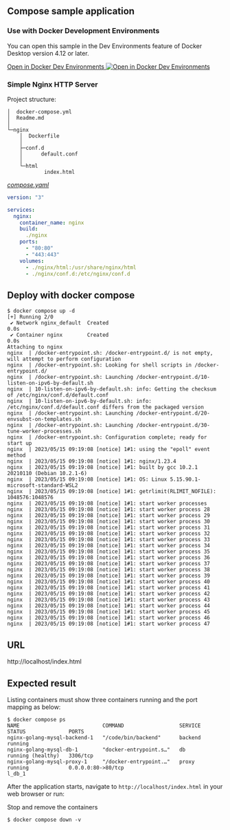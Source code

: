 


## Compose sample application

### Use with Docker Development Environments

You can open this sample in the Dev Environments feature of Docker Desktop version 4.12 or later.


[Open in Docker Dev Environments <img src="../open_in_new.svg" alt="Open in Docker Dev Environments" align="top"/>](https://open.docker.com/dashboard/dev-envs?url=https://github.com/docker/awesome-compose/tree/master/nginx-golang-mysql)

### Simple Nginx HTTP Server

Project structure:

```
│  docker-compose.yml
│  Readme.md
│
└─nginx
    │  Dockerfile
    │
    ├─conf.d
    │      default.conf
    │
    └─html
            index.html
```

[_compose.yaml_](compose.yaml)
```yaml
version: "3"

services:
  nginx:
    container_name: nginx
    build:
      ./nginx
    ports:
      - "80:80"
      - "443:443"
    volumes:
      - ./nginx/html:/usr/share/nginx/html
      - ./nginx/conf.d:/etc/nginx/conf.d
```


## Deploy with docker compose

```shell
$ docker compose up -d
[+] Running 2/0
 ✔ Network nginx_default  Created                                                                                  0.0s
 ✔ Container nginx        Created                                                                                  0.0s
Attaching to nginx
nginx  | /docker-entrypoint.sh: /docker-entrypoint.d/ is not empty, will attempt to perform configuration
nginx  | /docker-entrypoint.sh: Looking for shell scripts in /docker-entrypoint.d/
nginx  | /docker-entrypoint.sh: Launching /docker-entrypoint.d/10-listen-on-ipv6-by-default.sh
nginx  | 10-listen-on-ipv6-by-default.sh: info: Getting the checksum of /etc/nginx/conf.d/default.conf
nginx  | 10-listen-on-ipv6-by-default.sh: info: /etc/nginx/conf.d/default.conf differs from the packaged version
nginx  | /docker-entrypoint.sh: Launching /docker-entrypoint.d/20-envsubst-on-templates.sh
nginx  | /docker-entrypoint.sh: Launching /docker-entrypoint.d/30-tune-worker-processes.sh
nginx  | /docker-entrypoint.sh: Configuration complete; ready for start up
nginx  | 2023/05/15 09:19:08 [notice] 1#1: using the "epoll" event method
nginx  | 2023/05/15 09:19:08 [notice] 1#1: nginx/1.23.4
nginx  | 2023/05/15 09:19:08 [notice] 1#1: built by gcc 10.2.1 20210110 (Debian 10.2.1-6)
nginx  | 2023/05/15 09:19:08 [notice] 1#1: OS: Linux 5.15.90.1-microsoft-standard-WSL2
nginx  | 2023/05/15 09:19:08 [notice] 1#1: getrlimit(RLIMIT_NOFILE): 1048576:1048576
nginx  | 2023/05/15 09:19:08 [notice] 1#1: start worker processes
nginx  | 2023/05/15 09:19:08 [notice] 1#1: start worker process 28
nginx  | 2023/05/15 09:19:08 [notice] 1#1: start worker process 29
nginx  | 2023/05/15 09:19:08 [notice] 1#1: start worker process 30
nginx  | 2023/05/15 09:19:08 [notice] 1#1: start worker process 31
nginx  | 2023/05/15 09:19:08 [notice] 1#1: start worker process 32
nginx  | 2023/05/15 09:19:08 [notice] 1#1: start worker process 33
nginx  | 2023/05/15 09:19:08 [notice] 1#1: start worker process 34
nginx  | 2023/05/15 09:19:08 [notice] 1#1: start worker process 35
nginx  | 2023/05/15 09:19:08 [notice] 1#1: start worker process 36
nginx  | 2023/05/15 09:19:08 [notice] 1#1: start worker process 37
nginx  | 2023/05/15 09:19:08 [notice] 1#1: start worker process 38
nginx  | 2023/05/15 09:19:08 [notice] 1#1: start worker process 39
nginx  | 2023/05/15 09:19:08 [notice] 1#1: start worker process 40
nginx  | 2023/05/15 09:19:08 [notice] 1#1: start worker process 41
nginx  | 2023/05/15 09:19:08 [notice] 1#1: start worker process 42
nginx  | 2023/05/15 09:19:08 [notice] 1#1: start worker process 43
nginx  | 2023/05/15 09:19:08 [notice] 1#1: start worker process 44
nginx  | 2023/05/15 09:19:08 [notice] 1#1: start worker process 45
nginx  | 2023/05/15 09:19:08 [notice] 1#1: start worker process 46
nginx  | 2023/05/15 09:19:08 [notice] 1#1: start worker process 47
```


## URL

http://localhost/index.html


## Expected result

Listing containers must show three containers running and the port mapping as below:
```shell
$ docker compose ps
NAME                           COMMAND                  SERVICE             STATUS              PORTS
nginx-golang-mysql-backend-1   "/code/bin/backend"      backend             running
nginx-golang-mysql-db-1        "docker-entrypoint.s…"   db                  running (healthy)   3306/tcp
nginx-golang-mysql-proxy-1     "/docker-entrypoint.…"   proxy               running             0.0.0.0:80->80/tcp
l_db_1
```

After the application starts, navigate to `http://localhost/index.html` in your web browser or run:

Stop and remove the containers
```shell
$ docker compose down -v
```


